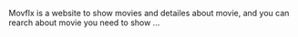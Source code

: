 Movflx is a website to show movies and detailes about movie, and you can rearch about movie you need to show ...